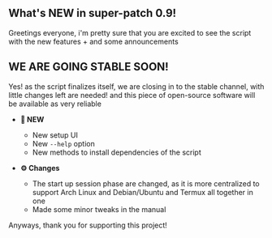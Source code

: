 ## What's NEW in super-patch 0.9!

Greetings everyone, i'm pretty sure that you are excited to see the script with the new features + and some announcements

 <h2> WE ARE GOING STABLE SOON! </h2>

 Yes! as the script finalizes itself, we are closing in to the stable channel, with little changes left are needed! and this piece of open-source software will be available as very reliable

 - **🌟 NEW**

    - New setup UI
    - New `--help` option 
    - New methods to install dependencies of the script 

- **⚙ Changes**

    - The start up session phase are changed, as it is more centralized to support Arch Linux and Debian/Ubuntu and Termux all together in one 
    - Made some minor tweaks in the manual

Anyways, thank you for supporting this project!

